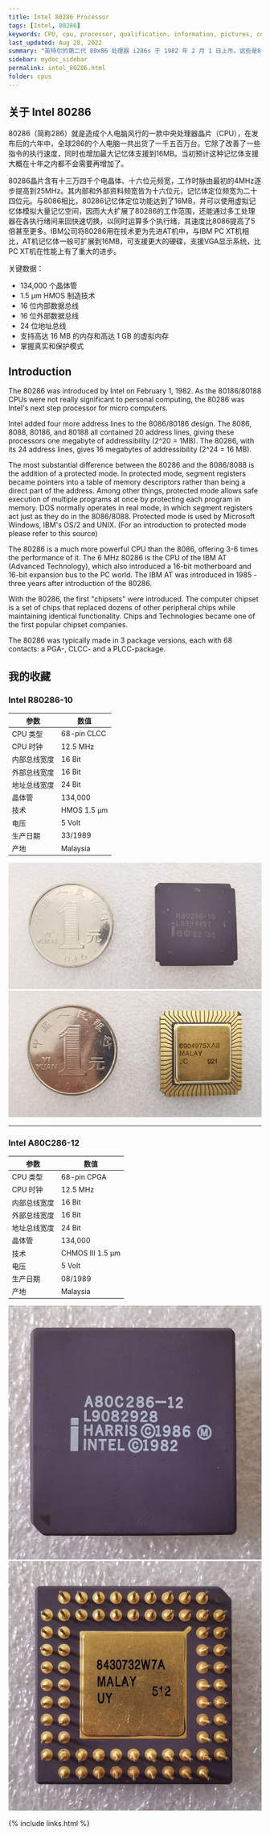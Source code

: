 ```yaml
---
title: Intel 80286 Processor
tags: [Intel, 80286]
keywords: CPU, cpu, processor, qualification, information, pictures, core, frequency, chip packaging, packaging, cpu info, x86, collection, amd, cyrix, harris, ibm, idt, iit, intel, motorola, nec, sgs, sgs-thomson, siemens, ST, signetics, mhs, ti, texas instruments, ulsi, umc, weitek, zilog, 808x, 8085, 8088, 8086, 80188, 80186, 80286, 286, 80386, 386, i386, Am386, 386sx, 386dx, 486, i486, 586, 486sx, 486dx, overdrive, 487, pentium, 586, 5x86, 386dlc, 386slc, 486dx2, mmx, ppro, pentium-pro, pro, athlon, duron, z80, dirk oppelt, dirk, oppelt, engineering, sample, samples
last_updated: Aug 28, 2022
summary: "英特尔的第二代 80x86 处理器 i286s 于 1982 年 2 月 1 日上市。这些是8086的直接后继产品，最初主要用于商用计算机。80 年代中期，在 286 系统的价格下降到可以承受的水平后，它们也进入了国内系统。80286 微处理器最重要的创新是保护模式。在“保护”模式下，处理器最多可以寻址 16 MB 内存，并且还可以保护内存和其他系统资源。一项极其重要的功能，对于未来的多任务处理至关重要。但是，对于 286 系统，仍然存在一些限制，例如可以选择直接从保护模式切换回实模式。与后来的386系统可以在运行期间来回切换相反，286 系统必须重新启动。"
sidebar: mydoc_sidebar
permalink: intel_80286.html
folder: cpus
---
```


## 关于 Intel 80286

80286（简称286）就是造成个人电脑风行的一款中央处理器晶片（CPU），在发布后的六年中，全球286的个人电脑一共出货了一千五百万台。它除了改善了一些指令的执行速度，同时也增加最大记忆体支援到16MB。当初预计这种记忆体支援大概在十年之内都不会需要再增加了。

80286晶片含有十三万四千个电晶体、十六位元频宽，工作时脉由最初的4MHz逐步提高到25MHz。其内部和外部资料频宽皆为十六位元，记忆体定位频宽为二十四位元。与8086相比，80286记忆体定位功能达到了16MB，并可以使用虚拟记忆体模拟大量记忆空间，因而大大扩展了80286的工作范围，还能通过多工处理器在各执行绪间来回快速切换，以同时运算多个执行绪，其速度比8086提高了5倍甚至更多。IBM公司将80286用在技术更为先进AT机中，与IBM PC XT机相比，AT机记忆体一般可扩展到16MB，可支援更大的硬碟，支援VGA显示系统，比PC XT机在性能上有了重大的进步。

关键数据：
- 134,000 个晶体管
- 1.5 µm HMOS 制造技术
- 16 位内部数据总线
- 16 位外部数据总线
- 24 位地址总线
- 支持高达 16 MB 的内存和高达 1 GB 的虚拟内存
- 掌握真实和保护模式

## Introduction

The 80286 was introduced by Intel on February 1, 1982. As the 80186/80188 CPUs were not really significant to personal computing, the 80286 was Intel's next step processor for micro computers.
 
Intel added four more address lines to the 8086/80186 design. The 8086, 8088, 80186, and 80188 all contained 20 address lines, giving these processors one megabyte of addressibility (2^20 = 1MB). The 80286, with its 24 address lines, gives 16 megabytes of addressibility (2^24 = 16 MB).
 
The most substantial difference between the 80286 and the 8086/8088 is the addition of a protected mode. In protected mode, segment registers became pointers into a table of memory descriptors rather than being a direct part of the address. Among other things, protected mode allows safe execution of multiple programs at once by protecting each program in memory. DOS normally operates in real mode, in which segment registers act just as they do in the 8086/8088. Protected mode is used by Microsoft Windows, IBM's OS/2 and UNIX. (For an introduction to protected mode please refer to this source)
 
The 80286 is a much more powerful CPU than the 8086, offering 3-6 times the performance of it. The 6 MHz 80286 is the CPU of the IBM AT (Advanced Technology), which also introduced a 16-bit motherboard and 16-bit expansion bus to the PC world. The IBM AT was introduced in 1985 - three years after introduction of the 80286.
 
With the 80286, the first "chipsets" were introduced. The computer chipset is a set of chips that replaced dozens of other peripheral chips while maintaining identical functionality. Chips and Technologies became one of the first popular chipset companies.
 
The 80286 was typically made in 3 package versions, each with 68 contacts: a PGA-, CLCC- and a PLCC-package.

## 我的收藏

### Intel R80286-10

| 参数 | 数值 |
| ------ | ------ |
| CPU 类型 | 68-pin CLCC |
| CPU 时钟 | 12.5 MHz |
| 内部总线宽度 | 16 Bit |
| 外部总线宽度 | 16 Bit |
| 地址总线宽度 | 24 Bit |
| 晶体管 | 134,000 |
| 技术 | HMOS 1.5 µm |
| 电压 | 5 Volt |
| 生产日期 | 33/1989 |
| 产地 | Malaysia |

![Intel R80286-10 正面](/images/cpus/Intel/Intel_R80286-10_1.jpg)
![Intel R80286-10 反面](/images/cpus/Intel/Intel_R80286-10_2.jpg)

---------

### Intel A80C286-12

| 参数 | 数值 |
| ------ | ------ |
| CPU 类型 | 68-pin CPGA |
| CPU 时钟 | 12.5 MHz |
| 内部总线宽度 | 16 Bit |
| 外部总线宽度 | 16 Bit |
| 地址总线宽度 | 24 Bit |
| 晶体管 | 134,000 |
| 技术 | CHMOS III 1.5 µm |
| 电压 | 5 Volt |
| 生产日期 | 08/1989 |
| 产地 | Malaysia |

![Intel A80C286-12 正面](/images/cpus/Intel/Intel_A80C286-12_1.jpg)
![Intel A80C286-12 反面](/images/cpus/Intel/Intel_A80C286-12_2.jpg)

{% include links.html %}
